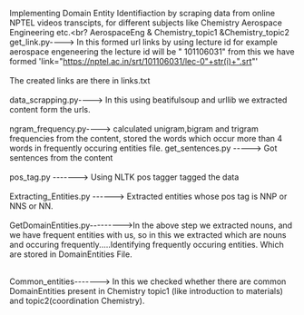 Implementing Domain Entity Identifiaction by scraping data from online NPTEL videos transcipts, for different subjects like Chemistry Aerospace Engineering etc.<br?
AerospaceEng & Chemistry_topic1 &Chemistry_topic2 <br>
  get_link.py----> In this formed url links by using lecture id for example aerospace engeneering the lecture id will be " 101106031" from this we have formed 'link="https://nptel.ac.in/srt/101106031/lec-0"+str(i)+".srt"' <br><br>
  The created links are there in links.txt<br><br>
  data_scrapping.py----> In this using beatifulsoup and urllib we extracted content form the urls.<br><br>
  ngram_frequency.py----> calculated unigram,bigram and trigram frequencies from the content, stored the words which occur more than 4 words in frequently occuring entities file.
  get_sentences.py -----> Got sentences from the content<br><br>
  pos_tag.py -------> Using NLTK pos tagger tagged the data<br><br>
  Extracting_Entities.py ------> Extracted entities whose pos tag is NNP or NNS or NN.<br><br>
  GetDomainEntities.py--------->In the above step we extracted nouns, and we have frequent entities with us, so in this we extracted which are nouns and occuring frequently.....Identifying frequently occuring entities. Which are stored in DomainEntities File.<br><br>
  
  Common_entities-------> In this we checked whether there are common  DomainEntities present in Chemistry topic1 (like introduction to materials) and topic2(coordination Chemistry).
  
 
  
  
  
  
